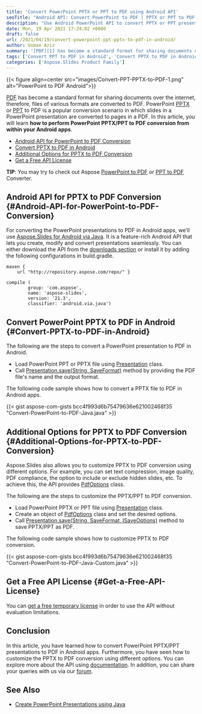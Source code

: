 ```yaml
---
title: 'Convert PowerPoint PPTX or PPT to PDF using Android API'
seoTitle: "Android API: Convert PowerPoint to PDF | PPTX or PPT to PDF in Android"
description: "Use Android PowerPoint API to convert PPTX or PPT presentations to PDF. Use different options to customize PPTX to PDF conversion in Android apps."
date: Mon, 19 Apr 2021 17:24:02 +0000
draft: false
url: /2021/04/19/convert-powerpoint-ppt-pptx-to-pdf-in-android/
author: Usman Aziz
summary: '[PDF][1] has become a standard format for sharing documents over the internet, therefore, files of various formats are converted to PDF. PowerPoint [PPTX][2] or [PPT][3] to PDF is a popular conversion scenario in which slides in a PowerPoint presentation are converted to pages in a PDF. In this article, you will learn **how to perform PowerPoint PPTX/PPT to PDF conversion from within your Android apps**.'
tags: ['Convert PPT to PDF in Android', 'Convert PPTX to PDF in Android', 'Convert PowerPoint to PDF in Android']
categories: ['Aspose.Slides Product Family']
---
```




{{< figure align=center src="images/Convert-PPT-PPTX-to-PDF-1.png" alt="PowerPoint to PDF Android">}}


[PDF][4] has become a standard format for sharing documents over the internet, therefore, files of various formats are converted to PDF. PowerPoint [PPTX][5] or [PPT][6] to PDF is a popular conversion scenario in which slides in a PowerPoint presentation are converted to pages in a PDF. In this article, you will learn **how to perform PowerPoint PPTX/PPT to PDF conversion from within your Android apps**.

*   [Android API for PowerPoint to PDF Conversion][7]
*   [Convert PPTX to PDF in Android][8]
*   [Additional Options for PPTX to PDF Conversion][9]
*   [Get a Free API License][10]

**TIP**: You may try to check out Aspose [PowerPoint to PDF][11] or [PPT to PDF][12] Converter.

## Android API for PPTX to PDF Conversion {#Android-API-for-PowerPoint-to-PDF-Conversion}

For converting the PowerPoint presentations to PDF in Android apps, we'll use [Aspose.Slides for Android via Java][13]. It is a feature-rich Android API that lets you create, modify and convert presentations seamlessly. You can either download the API from the [downloads section][14] or install it by adding the following configurations in build.gradle.

```
maven {
    url "http://repository.aspose.com/repo/" }
```
```
compile (
        group: 'com.aspose',
        name: 'aspose-slides',
        version: '21.3',
        classifier: 'android.via.java')
```

## Convert PowerPoint PPTX to PDF in Android {#Convert-PPTX-to-PDF-in-Android}

The following are the steps to convert a PowerPoint presentation to PDF in Android.

*   Load PowerPoint PPT or PPTX file using [Presentation][15] class.
*   Call [Presentation.save(String, SaveFormat)][16] method by providing the PDF file's name and the output format.

The following code sample shows how to convert a PPTX file to PDF in Android apps.

{{< gist aspose-com-gists bcc4f993d6b75479636e621002468f35 "Convert-PowerPoint-to-PDF-Java.java" >}}

## Additional Options for PPTX to PDF Conversion {#Additional-Options-for-PPTX-to-PDF-Conversion}

Aspose.Slides also allows you to customize PPTX to PDF conversion using different options. For example, you can set text compression, image quality, PDF compliance, the option to include or exclude hidden slides, etc. To achieve this, the API provides [PdfOptions][17] class.

The following are the steps to customize the PPTX/PPT to PDF conversion.

*   Load PowerPoint PPTX or PPT file using [Presentation][18] class.
*   Create an object of [PdfOptions][19] class and set the desired options.
*   Call [Presentation.save(String, SaveFormat, ISaveOptions)][20] method to save PPTX/PPT as PDF.

The following code sample shows how to customize PPTX to PDF conversion.

{{< gist aspose-com-gists bcc4f993d6b75479636e621002468f35 "Convert-PowerPoint-to-PDF-Java-Custom.java" >}}

## Get a Free API License {#Get-a-Free-API-License}

You can [get a free temporary license][21] in order to use the API without evaluation limitations.

## Conclusion

In this article, you have learned how to convert PowerPoint PPTX/PPT presentations to PDF in Android apps. Furthermore, you have seen how to customize the PPTX to PDF conversion using different options. You can explore more about the API using [documentation][22]. In addition, you can share your queries with us via our [forum][23].

## See Also

*   [Create PowerPoint Presentations using Java][24]




[1]: https://docs.fileformat.com/pdf/
[2]: https://docs.fileformat.com/presentation/pptx/
[3]: https://docs.fileformat.com/presentation/ppt/
[4]: https://docs.fileformat.com/pdf/
[5]: https://docs.fileformat.com/presentation/pptx/
[6]: https://docs.fileformat.com/presentation/ppt/
[7]: #Android-API-for-PowerPoint-to-PDF-Conversion
[8]: #Convert-PPTX-to-PDF-in-Android
[9]: #Additional-Options-for-PPTX-to-PDF-Conversion
[10]: #Get-a-Free-API-License
[11]: https://products.aspose.app/slides/conversion/ppt-to-pdf
[12]: https://products.aspose.app/slides/conversion/ppt-to-pdf
[13]: https://products.aspose.com/slides/android-java
[14]: https://downloads.aspose.com/slides/androidjava
[15]: https://apireference.aspose.com/java/slides/com.aspose.slides/Presentation
[16]: https://apireference.aspose.com/java/slides/com.aspose.slides/Presentation#save-java.lang.String-int-
[17]: https://apireference.aspose.com/java/slides/com.aspose.slides/PdfOptions
[18]: https://apireference.aspose.com/java/slides/com.aspose.slides/Presentation
[19]: https://apireference.aspose.com/java/slides/com.aspose.slides/PdfOptions
[20]: https://apireference.aspose.com/slides/java/com.aspose.slides/Presentation#save-java.lang.String-int-com.aspose.slides.ISaveOptions-
[21]: https://purchase.aspose.com/temporary-license
[22]: https://docs.aspose.com/slides/androidjava/
[23]: https://forum.aspose.com/
[24]: https://blog.aspose.com/2021/01/18/Create-PowerPoint-Presentations-using-Java/





